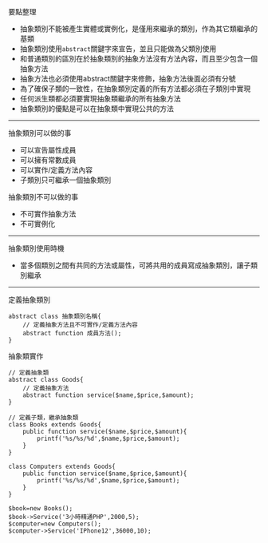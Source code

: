 要點整理
- 抽象類別不能被產生實體或實例化，是僅用來繼承的類別，作為其它類繼承的基類
- 抽象類別使用`abstract`關鍵字來宣告，並且只能做為父類別使用
- 和普通類別的區別在於抽象類別的抽象方法沒有方法內容，而且至少包含一個抽象方法
- 抽象方法也必須使用abstract關鍵字來修飾，抽象方法後面必須有分號
- 為了確保子類的一致性，在抽象類別定義的所有方法都必須在子類別中實現
- 任何派生類都必須要實現抽象類繼承的所有抽象方法
- 抽象類別的優點是可以在抽象類中實現公共的方法

---

抽象類別可以做的事
* 可以宣告屬性成員
* 可以擁有常數成員
* 可以實作/定義方法內容
* 子類別只可繼承一個抽象類別

抽象類別不可以做的事
* 不可實作抽象方法
* 不可實例化

---

抽象類別使用時機
- 當多個類別之間有共同的方法或屬性，可將共用的成員寫成抽象類別，讓子類別繼承

---

定義抽象類別
```
abstract class 抽象類別名稱{
	// 定義抽象方法且不可實作/定義方法內容
	abstract function 成員方法();
}
```

抽象類實作
```
// 定義抽象類
abstract class Goods{
	// 定義抽象方法
	abstract function service($name,$price,$amount);
}

// 定義子類，繼承抽象類
class Books extends Goods{
	public function service($name,$price,$amount){
		printf('%s/%s/%d',$name,$price,$amount);		
	}
}

class Computers extends Goods{
	public function service($name,$price,$amount){
		printf('%s/%s/%d',$name,$price,$amount);
	}
}

$book=new Books();
$book->Service('3小時精通PHP',2000,5);
$computer=new Computers();
$computer->Service('IPhone12',36000,10);
```